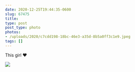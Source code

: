 ```yaml
---
date: 2020-12-25T19:44:35-0600
slug: 67475
title: 
type: post
post_type: photo
photos:
- /uploads/2020/c7cdd198-18bc-46e3-a35d-8b5a0ff3c1e9.jpeg
tags: []
---
```

This girl ❤️


![](/uploads/2020/c7cdd198-18bc-46e3-a35d-8b5a0ff3c1e9.jpeg)


